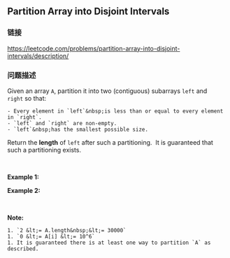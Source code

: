 ## Partition Array into Disjoint Intervals  
### 链接  
https://leetcode.com/problems/partition-array-into-disjoint-intervals/description/  
### 问题描述
Given an array `A`, partition it&nbsp;into two (contiguous) subarrays&nbsp;`left`&nbsp;and `right`&nbsp;so that:

	- Every element in `left`&nbsp;is less than or equal to every element in `right`.
	- `left` and `right` are non-empty.
	- `left`&nbsp;has the smallest possible size.

Return the **length** of `left` after such a partitioning.&nbsp; It is guaranteed that such a partitioning exists.

&nbsp;

**Example 1:**

**Example 2:**

&nbsp;

**Note:**

	1. `2 &lt;= A.length&nbsp;&lt;= 30000`
	1. `0 &lt;= A[i] &lt;= 10^6`
	1. It is guaranteed there is at least one way to partition `A` as described.
